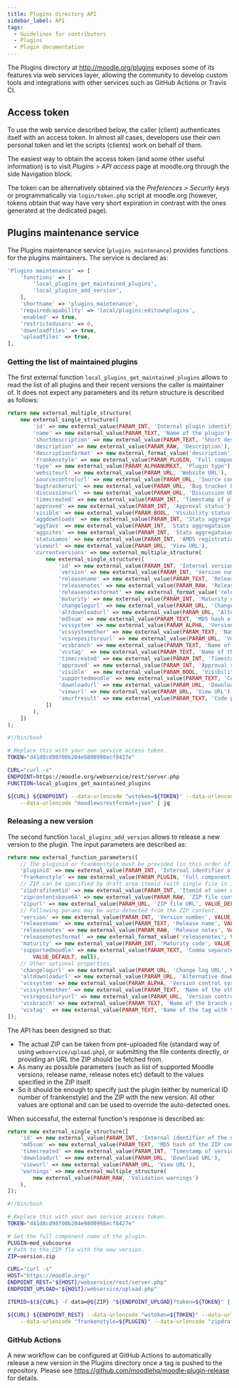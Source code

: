```yaml
---
title: Plugins directory API
sidebar_label: API
tags:
  - Guidelines for contributors
  - Plugins
  - Plugin documentation
---
```

The Plugins directory at http://moodle.org/plugins exposes some of its features via web services layer, allowing the community to develop custom tools and integrations with other services such as GitHub Actions or Travis CI.

## Access token

To use the web service described below, the caller (client) authenticates itself with an access token. In almost all cases, developers use their own personal token and let the scripts (clients) work on behalf of them.

The easiest way to obtain the access token (and some other useful information) is to visit *Plugins > API access* page at moodle.org through the side Navigation block.

The token can be alternatively obtained via the *Preferences > Security keys* or programmatically via `login/token.php` script at moodle.org (however, tokens obtain that way have very short expiration in contrast with the ones generated at the dedicated page).

## Plugins maintenance service

The Plugins maintenance service (`plugins_maintenance`) provides functions for the plugins maintainers. The service is declared as:

```php
'Plugins maintenance' => [
    'functions' => [
        'local_plugins_get_maintained_plugins',
        'local_plugins_add_version',
    ],
    'shortname' => 'plugins_maintenance',
    'requiredcapability' => 'local/plugins:editownplugins',
    'enabled' => true,
    'restrictedusers' => 0,
    'downloadfiles' => true,
    'uploadfiles' => true,
],
```

### Getting the list of maintained plugins

The first external function `local_plugins_get_maintained_plugins` allows to read the list of all plugins and their recent versions the caller is maintainer of. It does not expect any parameters and its return structure is described as follows:

```php
return new external_multiple_structure(
    new external_single_structure([
        'id' => new external_value(PARAM_INT, 'Internal plugin identifier'),
        'name' => new external_value(PARAM_TEXT, 'Name of the plugin'),
        'shortdescription' => new external_value(PARAM_TEXT, 'Short description'),
        'description' => new external_value(PARAM_RAW, 'Description'),
        'descriptionformat' => new external_format_value('description'),
        'frankenstyle' => new external_value(PARAM_PLUGIN, 'Full component frankenstyle name'),
        'type' => new external_value(PARAM_ALPHANUMEXT, 'Plugin type'),
        'websiteurl' => new external_value(PARAM_URL, 'Website URL'),
        'sourcecontrolurl' => new external_value(PARAM_URL, 'Source control URL'),
        'bugtrackerurl' => new external_value(PARAM_URL, 'Bug tracker URL'),
        'discussionurl' => new external_value(PARAM_URL, 'Discussion URL'),
        'timecreated' => new external_value(PARAM_INT, 'Timestamp of plugin submission'),
        'approved' => new external_value(PARAM_INT, 'Approval status'),
        'visible' => new external_value(PARAM_BOOL, 'Visibility status'),
        'aggdownloads' => new external_value(PARAM_INT, 'Stats aggregataion - downloads'),
        'aggfavs' => new external_value(PARAM_INT, 'Stats aggregataion - favourites'),
        'aggsites' => new external_value(PARAM_INT, 'Stats aggregataion - sites'),
        'statusamos' => new external_value(PARAM_INT, 'AMOS registration status'),
        'viewurl' => new external_value(PARAM_URL, 'View URL'),
        'currentversions' => new external_multiple_structure(
            new external_single_structure([
                'id' => new external_value(PARAM_INT, 'Internal version identifier'),
                'version' => new external_value(PARAM_INT, 'Version number'),
                'releasename' => new external_value(PARAM_TEXT, 'Release name'),
                'releasenotes' => new external_value(PARAM_RAW, 'Release notes'),
                'releasenotesformat' => new external_format_value('releasenotes'),
                'maturity' => new external_value(PARAM_INT, 'Maturity code'),
                'changelogurl' => new external_value(PARAM_URL, 'Change log URL'),
                'altdownloadurl' => new external_value(PARAM_URL, 'Alternative download URL'),
                'md5sum' => new external_value(PARAM_TEXT, 'MD5 hash of the ZIP content'),
                'vcssystem' => new external_value(PARAM_ALPHA, 'Version control system'),
                'vcssystemother' => new external_value(PARAM_TEXT, 'Name of the other version control system'),
                'vcsrepositoryurl' => new external_value(PARAM_URL, 'Version control system URL'),
                'vcsbranch' => new external_value(PARAM_TEXT, 'Name of the branch with this version'),
                'vcstag'  => new external_value(PARAM_TEXT, 'Name of the tag with this version'),
                'timecreated' => new external_value(PARAM_INT, 'Timestamp of version release'),
                'approved' => new external_value(PARAM_INT, 'Approval status'),
                'visible'  => new external_value(PARAM_BOOL, 'Visibility status'),
                'supportedmoodle' => new external_value(PARAM_TEXT, 'Comma separated list of support Moodle versions'),
                'downloadurl' => new external_value(PARAM_URL, 'Download URL'),
                'viewurl' => new external_value(PARAM_URL, 'View URL'),
                'smurfresult' => new external_value(PARAM_TEXT, 'Code prechecks results summary'),
            ])
        ),
    ])
);
```

```bash title="Example cURL client fetching the list of maintained plugins"
#!/bin/bash

# Replace this with your own service access token.
TOKEN="d41d8cd98f00b204e9800998ecf8427e"

CURL="curl -s"
ENDPOINT=https://moodle.org/webservice/rest/server.php
FUNCTION=local_plugins_get_maintained_plugins

${CURL} ${ENDPOINT} --data-urlencode "wstoken=${TOKEN}" --data-urlencode "wsfunction=${FUNCTION}" \
    --data-urlencode "moodlewsrestformat=json" | jq
```

### Releasing a new version

The second function `local_plugins_add_version` allows to release a new version to the plugin. The input parameters are described as:

```php
return new external_function_parameters([
    // The pluginid or frankenstyle must be provided (in this order of precedence).
    'pluginid' => new external_value(PARAM_INT, 'Internal identifier of the plugin', VALUE_DEFAULT, null),
    'frankenstyle' => new external_value(PARAM_PLUGIN, 'Full component name of the plugin', VALUE_DEFAULT, null),
    // ZIP can be specified by draft area itemid (with single file in it), content or URL (in this order of precedence).
    'zipdrafitemtid' => new external_value(PARAM_INT, 'Itemid of user draft area with uploaded ZIP', VALUE_DEFAULT, null),
    'zipcontentsbase64' => new external_value(PARAM_RAW, 'ZIP file contents encoded with MIME base64', VALUE_DEFAULT, null),
    'zipurl' => new external_value(PARAM_URL, 'ZIP file URL', VALUE_DEFAULT, null),
    // Following params may be auto-detected from the ZIP content.
    'version' => new external_value(PARAM_INT, 'Version number', VALUE_DEFAULT, null),
    'releasename' => new external_value(PARAM_TEXT, 'Release name', VALUE_DEFAULT, null),
    'releasenotes' => new external_value(PARAM_RAW, 'Release notes', VALUE_DEFAULT, null),
    'releasenotesformat' => new external_format_value('releasenotes', VALUE_DEFAULT, FORMAT_MOODLE),
    'maturity' => new external_value(PARAM_INT, 'Maturity code', VALUE_DEFAULT, null),
    'supportedmoodle' => new external_value(PARAM_TEXT, 'Comma separated list of supported Moodle versions',
        VALUE_DEFAULT, null),
    // Other optional properties.
    'changelogurl' => new external_value(PARAM_URL, 'Change log URL', VALUE_DEFAULT, null),
    'altdownloadurl' => new external_value(PARAM_URL, 'Alternative download URL', VALUE_DEFAULT, null),
    'vcssystem' => new external_value(PARAM_ALPHA, 'Version control system', VALUE_DEFAULT, null),
    'vcssystemother' => new external_value(PARAM_TEXT, 'Name of the other version control system', VALUE_DEFAULT, null),
    'vcsrepositoryurl' => new external_value(PARAM_URL, 'Version control system URL', VALUE_DEFAULT, null),
    'vcsbranch' => new external_value(PARAM_TEXT, 'Name of the branch with this version', VALUE_DEFAULT, null),
    'vcstag'  => new external_value(PARAM_TEXT, 'Name of the tag with this version', VALUE_DEFAULT, null),
]);
```

The API has been designed so that:

- The actual ZIP can be taken from pre-uploaded file (standard way of using `webservice/upload.php`), or submitting the file contents directly, or providing an URL the ZIP should be fetched from.
- As many as possible parameters (such as list of supported Moodle versions, release name, release notes etc) default to the values specified in the ZIP itself.
- So it should be enough to specify just the plugin (either by numerical ID number of frankenstyle) and the ZIP with the new version. All other values are optional and can be used to override the auto-detected ones.

When successful, the external function's response is described as:

```php
return new external_single_structure([
    'id' => new external_value(PARAM_INT, 'Internal identifier of the newly created version'),
    'md5sum' => new external_value(PARAM_TEXT, 'MD5 hash of the ZIP content'),
    'timecreated' => new external_value(PARAM_INT, 'Timestamp of version release'),
    'downloadurl' => new external_value(PARAM_URL, 'Download URL'),
    'viewurl' => new external_value(PARAM_URL, 'View URL'),
    'warnings' => new external_multiple_structure(
        new external_value(PARAM_RAW, 'Validation warnings')
    ),
]);
```

```bash title="Example CLI script to release a new version of a plugin"
#!/bin/bash

# Replace this with your own service access token.
TOKEN="d41d8cd98f00b204e9800998ecf8427e"

# Set the full component name of the plugin.
PLUGIN=mod_subcourse
# Path to the ZIP fle with the new version.
ZIP=version.zip

CURL="curl -s"
HOST="https://moodle.org/"
ENDPOINT_REST="${HOST}/webservice/rest/server.php"
ENDPOINT_UPLOAD="${HOST}/webservice/upload.php"

ITEMID=$(${CURL} -F data=@${ZIP} "${ENDPOINT_UPLOAD}?token=${TOKEN}" | jq --raw-output '.[0].itemid')

${CURL} ${ENDPOINT_REST} --data-urlencode "wstoken=${TOKEN}" --data-urlencode "wsfunction=${FUNCTION}" --data-urlencode "moodlewsrestformat=json" \
    --data-urlencode "frankenstyle=${PLUGIN}" --data-urlencode "zipdrafitemtid=${ITEMID}" | jq
```

### GitHub Actions

A new workflow can be configured at GitHub Actions to automatically release a new version in the Plugins directory once a tag is pushed to the repository. Please see https://github.com/moodlehq/moodle-plugin-release for details.
